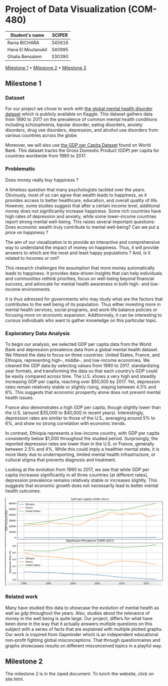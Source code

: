 # Project of Data Visualization (COM-480)

| Student's name | SCIPER |
| -------------- | ------ |
| Rania BICHARA| 345616 |
| Hana El Moutaoukil| 340995 |
| Ghalia Bensalem | 330390 |

[Milestone 1](#milestone-1) • [Milestone 2](#milestone-2) • [Milestone 3](#milestone-3)

## Milestone 1

### Dataset

 For our project we chose to work with [the global mental health disorder dataset](https://www.kaggle.com/datasets/thedevastator/global-mental-health-disorders) which is publicly available on Kaggle. This dataset gathers data from 1990 to 2017 on the prevalence of common mental health conditions including schizophrenia, bipolar disorder, eating disorders, anxiety disorders, drug use disorders, depression, and alcohol use disorders from various countries across the globe.

  Moreover, we will also use [the GDP per Capita Dataset](https://data.worldbank.org/indicator/NY.GDP.PCAP.CD?end=2017&start=1990) found on World Bank. This dataset tracks the Gross Domestic Product (GDP) per capita for countries worldwide from 1990 to 2017.

### Problematic

  Does money really buy happiness ? 
  
A timeless question that many psychologists tackled over the years. Obviously, most of us can agree that wealth leads to happiness, as it provides access to better healthcare, education, and overall quality of life. However, some studies suggest that after a certain income level, additional money does not significantly increase happiness. Some rich countries have high rates of depression and anxiety, while some lower-income countries report strong mental well-being. This raises several important questions:
Does economic wealth truly contribute to mental well-being? Can we put a price on happiness ?

The aim of our visualization is to provide an interactive and comprehensive way to understand the impact of money on happiness. Thus, it will provide answers to which are the most and least happy populations ? And, is it related to incomes or not? 

This research challenges the assumption that more money automatically leads to happiness. It provides data-driven insights that can help individuals and communities rethink priorities, focus on well-being beyond financial success, and advocate for mental health awareness in both high- and low-income environments.

It is thus adressed for governments who may study what are the factors that contributes to the well being of its population. Thus either investing more in mental health services, social programs, and work-life balance policies or focusing more on economic expansion. Additionnaly, it can be interesting to curious individuals who want to gather knowledge on this particular topic.


### Exploratory Data Analysis

To begin our analysis, we selected GDP per capita data from the World Bank and depression prevalence data from a global mental health dataset. We filtered the data to focus on three countries: United States, France, and Ethiopia, representing high-, middle-, and low-income economies. We cleaned the GDP data by selecting values from 1990 to 2017, standardizing year formats, and transforming the data so that each country’s GDP could be easily compared across time. 
The U.S. shows a very high and steadily increasing GDP per capita, reaching over $50,000 by 2017. Yet, depression rates remain relatively stable or slightly rising, staying between 4.5% and 6%. This suggests that economic prosperity alone does not prevent mental health issues.

France also demonstrates a high GDP per capita, though slightly lower than the U.S. (around $35,000 to $40,000 in recent years). Interestingly, depression rates are similar to those of the U.S., averaging around 5% to 6%, and show no strong correlation with economic trends. 

In contrast, Ethiopia represents a low-income country, with GDP per capita consistently below $1,000 throughout the studied period. Surprisingly, the reported depression rates are lower than in the U.S. or France, generally between 2.5% and 4%. While this could imply a healthier mental state, it is more likely due to underreporting, limited mental health infrastructure, or cultural stigma that prevents diagnosis and treatment.

Looking at the evolution from 1990 to 2017, we see that while GDP per capita increases significantly in all three countries (at different rates), depression prevalence remains relatively stable or increases slightly. This suggests that economic growth does not necessarily lead to better mental health outcomes.

![Repo Logo](./graphs.png)

### Related work

Many have studied this data to showcase the evolution of mental health as well as gdp throughout the years. Also, studies about the relevance of money in the well being is quite large. Our project, differs for what have been done in the way that it actually answers multiple questions on this subject with a series of facts that are explained with multiple plotted graphs. Our work is inspired from Gapminder which is an independent educational non-proﬁt ﬁghting global misconceptions. That through questionnaires and graphs showcases results on different misconceived topics in a playful way. 
## Milestone 2
The milestone 2 is in the ziped document. To lunch the website, click on site.html.
